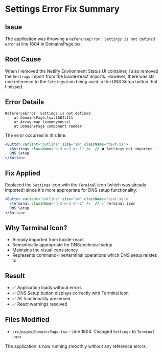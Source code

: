 # Settings Error Fix Summary

## Issue
The application was throwing a `ReferenceError: Settings is not defined` error at line 1604 in DomainsPage.tsx.

## Root Cause
When I removed the Netlify Environment Status UI container, I also removed the `Settings` import from the lucide-react imports. However, there was still one reference to the `Settings` icon being used in the DNS Setup button that I missed.

## Error Details
```
ReferenceError: Settings is not defined
    at DomainsPage.tsx:1604:111
    at Array.map (<anonymous>)
    at DomainsPage component render
```

The error occurred in this line:
```jsx
<Button variant="outline" size="sm" className="text-xs">
  <Settings className="h-3 w-3 mr-1" />  // ❌ Settings not imported
  DNS Setup
</Button>
```

## Fix Applied
Replaced the `Settings` icon with the `Terminal` icon (which was already imported) since it's more appropriate for DNS setup functionality:

```jsx
<Button variant="outline" size="sm" className="text-xs">
  <Terminal className="h-3 w-3 mr-1" />  // ✅ Terminal icon
  DNS Setup
</Button>
```

## Why Terminal Icon?
- Already imported from lucide-react
- Semantically appropriate for DNS/technical setup
- Maintains the visual consistency
- Represents command-line/terminal operations which DNS setup relates to

## Result
- ✅ Application loads without errors
- ✅ DNS Setup button displays correctly with Terminal icon
- ✅ All functionality preserved
- ✅ React warnings resolved

## Files Modified
- `src/pages/DomainsPage.tsx` - Line 1604: Changed `Settings` to `Terminal` icon

The application is now running smoothly without any reference errors.
